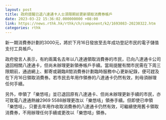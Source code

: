 ```yaml
---
layout: post
title: 政府提醒已退八達通卡人士須限期前更新領取消費券帳戶
date: 2023-03-22 15:36:02.000000000 +08:00
link: https://news.rthk.hk/rthk/ch/component/k2/1693083-20230322.htm
categories: rthk
---
```


新一期消費券計劃的3000元，將於下月16日發放至去年成功登記市民的電子儲值支付工具帳戶。

政府發言人表示，有約兩萬名去年以八達通領取消費券的市民，已向八達通卡公司退回相關八達通卡，但尚未辦理更新領券帳戶手續。當局提醒有關市民需在下周三限期前，通過網上、郵寄或親臨8間消費券計劃臨時服務中心更新紀錄，便可趕及在下月16日領取消費券。若市民去年用作領券的八達通卡仍然有效，則毋須辦理任何手續。

另外，申領了「樂悠咭」並已退回原有八達通卡、但尚未辦理更新手續的市民，亦可致電八達通熱線2969 5588辦理更改以「樂悠咭」領券手續。但即使已申領「樂悠咭」，只要去年用作收取消費券的八達通卡仍然有效，可繼續使用舊卡領取消費券，不用辦理任何手續或更改以「樂悠咭」領券。
